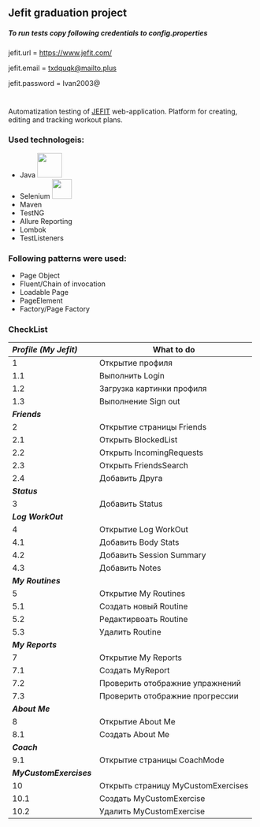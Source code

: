 ## Jefit graduation project
##### **To run tests copy following credentials to config.properties**

jefit.url = https://www.jefit.com/

jefit.email = txdquqk@mailto.plus

jefit.password = Ivan2003@
#

Automatization testing of [JEFIT](https://www.jefit.com/) web-application. Platform for creating, editing and tracking workout plans.


### Used technologeis:
* Java   <img src="https://cdn.jsdelivr.net/gh/devicons/devicon/icons/java/java-original-wordmark.svg" width="50" height="50"/>
* Selenium  <img src="https://cdn.jsdelivr.net/gh/devicons/devicon/icons/selenium/selenium-original.svg" width="40" height="40"/>
* Maven
* TestNG
* Allure Reporting
* Lombok
* TestListeners


### Following patterns were used:
* Page Object
* Fluent/Chain of invocation
* Loadable Page
* PageElement
* Factory/Page Factory

### CheckList

|***Profile (My Jefit)*** | What to do |
|  :---   | ----------- |
|1| Открытие профиля|
|1.1|Выполнить Login|
|1.2 |Загрузка картинки профиля|
|1.3 |Выполнение Sign out|
|***Friends***|
|2 |Открытие страницы Friends|
|2.1 |Открыть BlockedList|
|2.2 |Открыть IncomingRequests|
|2.3 |Открыть FriendsSearch|
|2.4 |Добавить Друга|
|***Status***|
|3 |Добавить Status|
|***Log WorkOut***|
|4 |Открытие Log WorkOut|
|4.1 |Добавить Body Stats|
|4.2 |Добавить Session Summary|
|4.3 |Добавить Notes|
|***My Routines***|
|5 |Открытие My Routines|
|5.1 |Создать новый Routine|
|5.2 |Редактирвоать Routine|
|5.3 |Удалить Routine|
|***My Reports***|
|7 |Открытие My Reports|
|7.1| Создать MyReport|
|7.2| Проверить отображние упражнений|
|7.3| Проверить отображние прогрессии|
|***About Me***|
|8|Открытие About Me|
|8.1|Создать About Me|
|***Coach***|
|9.1|Открытие страницы CoachMode|
|***MyCustomExercises***|
|10 |Открыть страницу MyCustomExercises|
|10.1 |Создать MyCustomExercise|
|10.2|Удалить MyCustomExercise|


